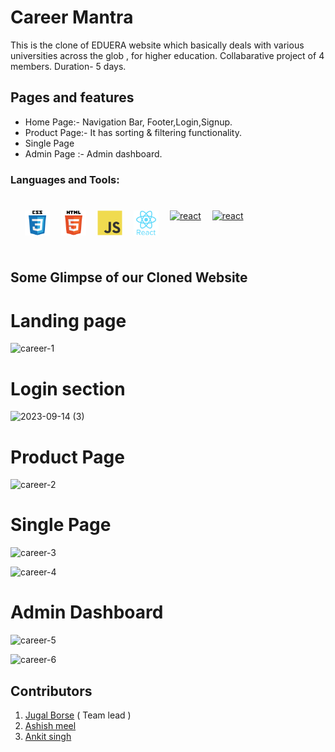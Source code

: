 
# Career Mantra 

This is the clone of EDUERA website which basically deals with various universities across the glob , for higher education.
Collabarative project of 4 members.
Duration- 5 days.

## Pages and features
- Home Page:- Navigation Bar, Footer,Login,Signup.
- Product Page:- It has sorting & filtering functionality.
- Single Page
- Admin Page :- Admin dashboard.


<h3 align="left">Languages and Tools:</h3>
<p align="left" style=' width:"90%"; margin: auto; padding: 23px; display: flex; gap: 18px;'> <a href="https://www.w3schools.com/css/" target="_blank" rel="noreferrer"> <img src="https://raw.githubusercontent.com/devicons/devicon/master/icons/css3/css3-original-wordmark.svg" alt="css3" width="40" height="40"/> </a>  <a href="https://www.w3.org/html/" target="_blank" rel="noreferrer"> <img src="https://raw.githubusercontent.com/devicons/devicon/master/icons/html5/html5-original-wordmark.svg" alt="html5" width="40" height="40"/> </a> <a href="https://developer.mozilla.org/en-US/docs/Web/JavaScript" target="_blank" rel="noreferrer"> <img src="https://raw.githubusercontent.com/devicons/devicon/master/icons/javascript/javascript-original.svg" alt="javascript" width="40" height="40"/> </a> <a href="https://nodejs.org" target="_blank" rel="noreferrer">  <img src="https://raw.githubusercontent.com/devicons/devicon/master/icons/react/react-original-wordmark.svg" alt="react" width="40" height="40"/> </a> <a href="https://chakra-ui.com/" target="_blank" rel="noreferrer"> <img src="https://image.pngaaa.com/704/7959704-middle.png" alt="react" width="50" height="40"/> </a> <a href="https://openbase.com/js/slick-slider/documentation" target="_blank" rel="noreferrer">   <img src="https://th.bing.com/th/id/OIP.WcRnU2ERqYHZBKBQ0zXCvgHaGs?w=188&h=180&c=7&r=0&o=5&dpr=1.3&pid=1.7" alt="react" width="50" height="40"/> </a></p>

## Some Glimpse of our Cloned Website


# Landing page


![career-1](https://github.com/borsejugal23/CareerMantra/assets/115457172/d3188813-0d0d-4008-aca9-76133356766f)

# Login section


![2023-09-14 (3)](https://github.com/borsejugal23/CareerMantra/assets/115457172/2f200678-db19-4ec5-870a-5c302fd30f2e)

# Product Page
![career-2](https://github.com/borsejugal23/CareerMantra/assets/115457172/e2341215-f358-4578-aa5a-5aaaf0d3e5c6)


# Single Page
![career-3](https://github.com/borsejugal23/CareerMantra/assets/115457172/9f20b804-ee2f-4ec1-a77b-69ac73b9fec6)


![career-4](https://github.com/borsejugal23/CareerMantra/assets/115457172/5e305957-7c2f-4e49-a66d-8d811f2448d1)

# Admin Dashboard 

![career-5](https://github.com/borsejugal23/CareerMantra/assets/115457172/62accd5d-7e3a-4777-bd45-c5ec77d8b0f9)

![career-6](https://github.com/borsejugal23/CareerMantra/assets/115457172/48ca324b-6a39-4842-998e-1c9db9edf0ff)




## Contributors

1. [Jugal Borse](https://github.com/borsejugal23)  ( Team lead )
2. [Ashish meel](https://github.com/Ashishmeel007) 
3. [Ankit singh](https://github.com/ank501)


